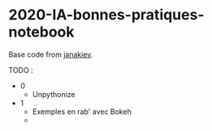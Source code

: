 # 2020-IA-bonnes-pratiques-notebook

Base code from [janakiev](https://janakiev.com/blog/keras-iris/).

TODO :
- 0
  - Unpythonize
- 1
  - Exemples en rab' avec Bokeh
  -

